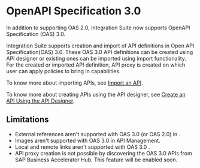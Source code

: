 <!-- loio3ce080d478a34256b5dd4e971e7961f8 -->

# OpenAPI Specification 3.0

In addition to supporting OAS 2.0, Integration Suite now supports OpenAPI Specification \(OAS\) 3.0.



Integration Suite supports creation and import of API definitions in Open API Specification\(OAS\) 3.0. These OAS 3.0 API definitions can be created using API designer or existing ones can be imported using import functionality. For the created or imported API definition, API proxy is created on which user can apply policies to bring in capabilities.

To know more about importing APIs, see [Import an API](import-an-api-9342a93.md).

To know more about creating APIs using the API designer, see [Create an API Using the API Designer](create-an-api-using-the-api-designer-26e1bbd.md).



<a name="loio3ce080d478a34256b5dd4e971e7961f8__section_jfw_fjs_2mb"/>

## Limitations

-   External references aren't supported with OAS 3.0 \(or OAS 2.0\) in .
-   Images aren't supported with OAS 3.0 in API Management.
-   Local and remote links aren't supported with OAS 3.0 .
-   API proxy creation is not possible by discovering the OAS 3.0 APIs from SAP Business Accelerator Hub. This feature will be enabled soon.

